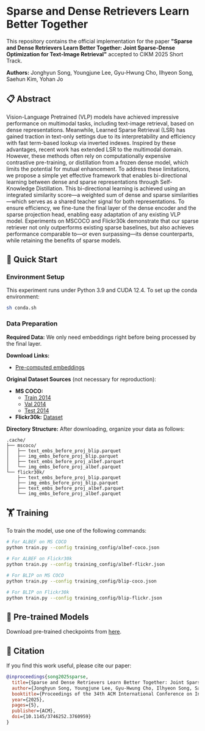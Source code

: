 # Sparse and Dense Retrievers Learn Better Together

This repository contains the official implementation for the paper **"Sparse and Dense Retrievers Learn Better Together: Joint Sparse-Dense Optimization for Text-Image Retrieval"** accepted to CIKM 2025 Short Track.

**Authors:** Jonghyun Song, Youngjune Lee, Gyu-Hwung Cho, Ilhyeon Song, Saehun Kim, Yohan Jo

## 📋 Abstract

Vision-Language Pretrained (VLP) models have achieved impressive performance on multimodal tasks, including text-image retrieval, based on dense representations. Meanwhile, Learned Sparse Retrieval (LSR) has gained traction in text-only settings due to its interpretability and efficiency with fast term-based lookup via inverted indexes. Inspired by these advantages, recent work has extended LSR to the multimodal domain. However, these methods often rely on computationally expensive contrastive pre-training, or distillation from a frozen dense model, which limits the potential for mutual enhancement. To address these limitations, we propose a simple yet effective framework that enables bi-directional learning between dense and sparse representations through Self-Knowledge Distillation. This bi-directional learning is achieved using an integrated similarity score—a weighted sum of dense and sparse similarities—which serves as a shared teacher signal for both representations. To ensure efficiency, we fine-tune the final layer of the dense encoder and the sparse projection head, enabling easy adaptation of any existing VLP model. Experiments on MSCOCO and Flickr30k demonstrate that our sparse retriever not only outperforms existing sparse baselines, but also achieves performance comparable to—or even surpassing—its dense counterparts, while retaining the benefits of sparse models.

## 🚀 Quick Start

### Environment Setup

This experiment runs under Python 3.9 and CUDA 12.4. To set up the conda environment:

```bash
sh conda.sh
```

### Data Preparation

**Required Data:** We only need embeddings right before being processed by the final layer.

**Download Links:**
- [Pre-computed embeddings](https://drive.google.com/file/d/1HyBkfAmfhNvCFgwPIimCkZNrxO__1AnH/view?usp=sharing)

**Original Dataset Sources** (not necessary for reproduction):
- **MS COCO:**
  - [Train 2014](http://images.cocodataset.org/zips/train2014.zip)
  - [Val 2014](http://images.cocodataset.org/zips/val2014.zip)
  - [Test 2014](http://images.cocodataset.org/zips/test2014.zip)
- **Flickr30k:** [Dataset](https://www.kaggle.com/datasets/hsankesara/flickr-image-dataset)

**Directory Structure:**
After downloading, organize your data as follows:
```
.cache/
├── mscoco/
│   ├── text_embs_before_proj_blip.parquet
│   ├── img_embs_before_proj_blip.parquet
│   ├── text_embs_before_proj_albef.parquet
│   └── img_embs_before_proj_albef.parquet
└── flickr30k/
    ├── text_embs_before_proj_blip.parquet
    ├── img_embs_before_proj_blip.parquet
    ├── text_embs_before_proj_albef.parquet
    └── img_embs_before_proj_albef.parquet
```

## 🏋️ Training

To train the model, use one of the following commands:

```bash
# For ALBEF on MS COCO
python train.py --config training_config/albef-coco.json

# For ALBEF on Flickr30k
python train.py --config training_config/albef-flickr.json

# For BLIP on MS COCO
python train.py --config training_config/blip-coco.json

# For BLIP on Flickr30k
python train.py --config training_config/blip-flickr.json
```

## 📁 Pre-trained Models

Download pre-trained checkpoints from [here](https://drive.google.com/drive/folders/1cDKGeZfgzofDroFarFjZ3UzmshtoetBN?usp=sharing).


## 📖 Citation

If you find this work useful, please cite our paper:

```bibtex
@inproceedings{song2025sparse,
  title={Sparse and Dense Retrievers Learn Better Together: Joint Sparse-Dense Optimization for Text-Image Retrieval},
  author={Jonghyun Song, Youngjune Lee, Gyu-Hwung Cho, Ilhyeon Song, Saehun Kim, and Yohan Jo},
  booktitle={Proceedings of the 34th ACM International Conference on Information and Knowledge Management (CIKM '25)},
  year={2025},
  pages={5},
  publisher={ACM},
  doi={10.1145/3746252.3760959}
}
```


